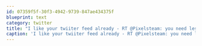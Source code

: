 ```yaml
---
id: 07359f5f-30f3-4942-9739-847ae434375f
blueprint: text
category: twitter
title: "I like your twiiter feed already - RT @Pixelsteam: you need less than you think http://bit.ly/ar3saE on @zen_habits's mnmlist"
caption: 'I like your twiiter feed already - RT @Pixelsteam: you need less than you think http://bit.ly/ar3saE on <span class="username username_linked">@<a href="https://twitter.com/zen_habits" title="Leo Babauta">zen_habits</a></span>''s mnmlist'
---
```

